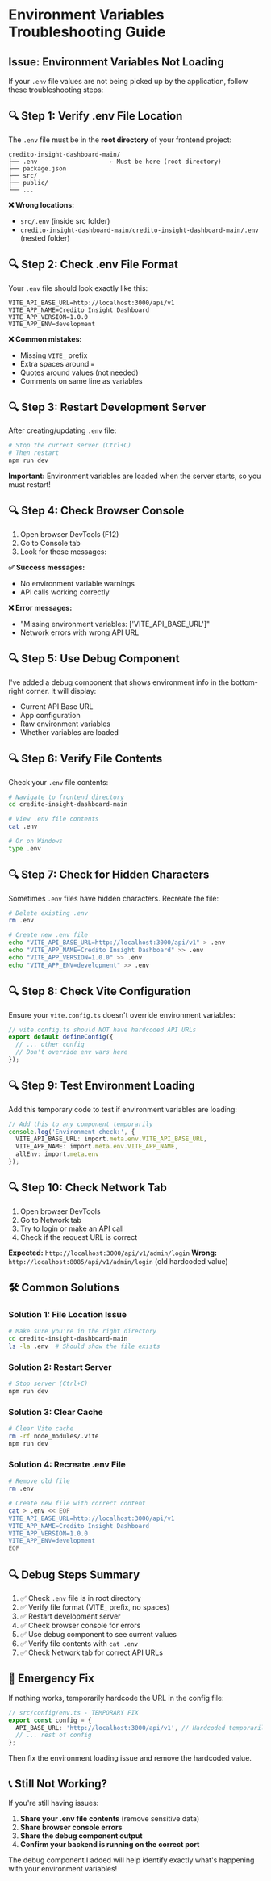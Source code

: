 # Environment Variables Troubleshooting Guide

## Issue: Environment Variables Not Loading

If your `.env` file values are not being picked up by the application, follow these troubleshooting steps:

## 🔍 **Step 1: Verify .env File Location**

The `.env` file must be in the **root directory** of your frontend project:

```
credito-insight-dashboard-main/
├── .env                    ← Must be here (root directory)
├── package.json
├── src/
├── public/
└── ...
```

**❌ Wrong locations:**
- `src/.env` (inside src folder)
- `credito-insight-dashboard-main/credito-insight-dashboard-main/.env` (nested folder)

## 🔍 **Step 2: Check .env File Format**

Your `.env` file should look exactly like this:

```env
VITE_API_BASE_URL=http://localhost:3000/api/v1
VITE_APP_NAME=Credito Insight Dashboard
VITE_APP_VERSION=1.0.0
VITE_APP_ENV=development
```

**❌ Common mistakes:**
- Missing `VITE_` prefix
- Extra spaces around `=`
- Quotes around values (not needed)
- Comments on same line as variables

## 🔍 **Step 3: Restart Development Server**

After creating/updating `.env` file:

```bash
# Stop the current server (Ctrl+C)
# Then restart
npm run dev
```

**Important:** Environment variables are loaded when the server starts, so you must restart!

## 🔍 **Step 4: Check Browser Console**

1. Open browser DevTools (F12)
2. Go to Console tab
3. Look for these messages:

**✅ Success messages:**
- No environment variable warnings
- API calls working correctly

**❌ Error messages:**
- "Missing environment variables: ['VITE_API_BASE_URL']"
- Network errors with wrong API URL

## 🔍 **Step 5: Use Debug Component**

I've added a debug component that shows environment info in the bottom-right corner. It will display:

- Current API Base URL
- App configuration
- Raw environment variables
- Whether variables are loaded

## 🔍 **Step 6: Verify File Contents**

Check your `.env` file contents:

```bash
# Navigate to frontend directory
cd credito-insight-dashboard-main

# View .env file contents
cat .env

# Or on Windows
type .env
```

## 🔍 **Step 7: Check for Hidden Characters**

Sometimes `.env` files have hidden characters. Recreate the file:

```bash
# Delete existing .env
rm .env

# Create new .env file
echo "VITE_API_BASE_URL=http://localhost:3000/api/v1" > .env
echo "VITE_APP_NAME=Credito Insight Dashboard" >> .env
echo "VITE_APP_VERSION=1.0.0" >> .env
echo "VITE_APP_ENV=development" >> .env
```

## 🔍 **Step 8: Check Vite Configuration**

Ensure your `vite.config.ts` doesn't override environment variables:

```typescript
// vite.config.ts should NOT have hardcoded API URLs
export default defineConfig({
  // ... other config
  // Don't override env vars here
});
```

## 🔍 **Step 9: Test Environment Loading**

Add this temporary code to test if environment variables are loading:

```typescript
// Add this to any component temporarily
console.log('Environment check:', {
  VITE_API_BASE_URL: import.meta.env.VITE_API_BASE_URL,
  VITE_APP_NAME: import.meta.env.VITE_APP_NAME,
  allEnv: import.meta.env
});
```

## 🔍 **Step 10: Check Network Tab**

1. Open browser DevTools
2. Go to Network tab
3. Try to login or make an API call
4. Check if the request URL is correct

**Expected:** `http://localhost:3000/api/v1/admin/login`
**Wrong:** `http://localhost:8085/api/v1/admin/login` (old hardcoded value)

## 🛠️ **Common Solutions**

### Solution 1: File Location Issue
```bash
# Make sure you're in the right directory
cd credito-insight-dashboard-main
ls -la .env  # Should show the file exists
```

### Solution 2: Restart Server
```bash
# Stop server (Ctrl+C)
npm run dev
```

### Solution 3: Clear Cache
```bash
# Clear Vite cache
rm -rf node_modules/.vite
npm run dev
```

### Solution 4: Recreate .env File
```bash
# Remove old file
rm .env

# Create new file with correct content
cat > .env << EOF
VITE_API_BASE_URL=http://localhost:3000/api/v1
VITE_APP_NAME=Credito Insight Dashboard
VITE_APP_VERSION=1.0.0
VITE_APP_ENV=development
EOF
```

## 🔍 **Debug Steps Summary**

1. ✅ Check `.env` file is in root directory
2. ✅ Verify file format (VITE_ prefix, no spaces)
3. ✅ Restart development server
4. ✅ Check browser console for errors
5. ✅ Use debug component to see current values
6. ✅ Verify file contents with `cat .env`
7. ✅ Check Network tab for correct API URLs

## 🚨 **Emergency Fix**

If nothing works, temporarily hardcode the URL in the config file:

```typescript
// src/config/env.ts - TEMPORARY FIX
export const config = {
  API_BASE_URL: 'http://localhost:3000/api/v1', // Hardcoded temporarily
  // ... rest of config
};
```

Then fix the environment loading issue and remove the hardcoded value.

## 📞 **Still Not Working?**

If you're still having issues:

1. **Share your .env file contents** (remove sensitive data)
2. **Share browser console errors**
3. **Share the debug component output**
4. **Confirm your backend is running on the correct port**

The debug component I added will help identify exactly what's happening with your environment variables!
